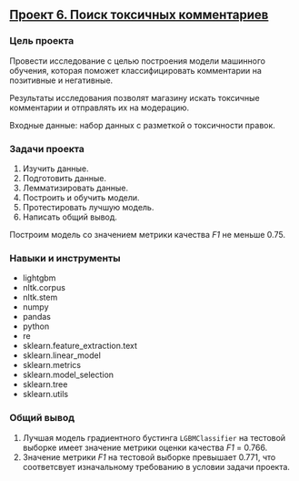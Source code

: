 ## [Проект 6. Поиск токсичных комментариев](toxic-comments.ipynb)


### Цель проекта

Провести исследование с целью построения модели машинного обучения, которая поможет классифицировать комментарии на позитивные и негативные.

Результаты исследования позволят магазину искать токсичные комментарии и отправлять их на модерацию.

Входные данные: набор данных с разметкой о токсичности правок.


### Задачи проекта

1. Изучить данные.
2. Подготовить данные.
3. Лемматизировать данные.
4. Построить и обучить модели.
5. Протестировать лучшую модель.
6. Написать общий вывод.

Построим модель со значением метрики качества *F1* не меньше 0.75.


### Навыки и инструменты

- lightgbm
- nltk.corpus
- nltk.stem 
- numpy
- pandas
- python
- re
- sklearn.feature_extraction.text
- sklearn.linear_model
- sklearn.metrics
- sklearn.model_selection
- sklearn.tree
- sklearn.utils


### Общий вывод

1. Лучшая модель градиентного бустинга `LGBMClassifier` на тестовой выборке имеет значение метрики оценки качества *F1* = 0.766.
2. Значение метрики *F1* на тестовой выборке превышает 0.771, что соответсвует изначальному требованию в условии задачи проекта.
